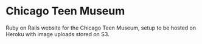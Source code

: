 # Chicago Teen Museum

Ruby on Rails website for the Chicago Teen Museum, setup to be hosted on Heroku with image uploads stored on S3.
